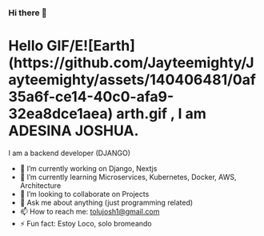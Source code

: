 ### Hi there 👋

<h1>Hello GIF/E![Earth](https://github.com/Jayteemighty/Jayteemighty/assets/140406481/0af35a6f-ce14-40c0-afa9-32ea8dce1aea)
arth.gif , I am ADESINA JOSHUA.</h1>
I am a backend developer (DJANGO)

- 🔭 I’m currently working on Django, Nextjs
- 🌱 I’m currently learning Microservices, Kubernetes, Docker, AWS, Architecture
- 👯 I’m looking to collaborate on Projects
- 💬 Ask me about anything (just programming related)
- 📫 How to reach me: tolujosh1@gmail.com
- ⚡ Fun fact: Estoy Loco, solo bromeando

